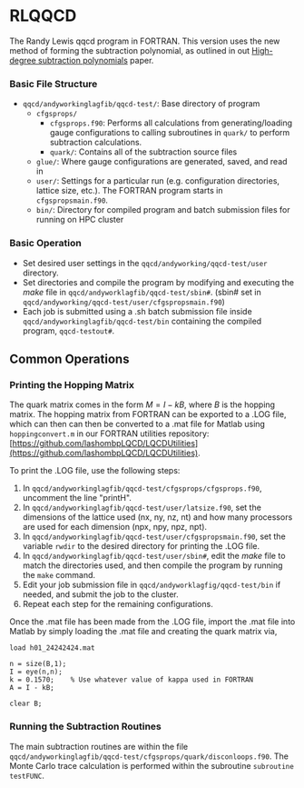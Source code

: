 # RLQQCD

The Randy Lewis qqcd program in FORTRAN. This version uses the new method of forming the subtraction polynomial, as outlined in out [High-degree subtraction polynomials](https://arxiv.org/pdf/2306.06188.pdf) paper.


### Basic File Structure
- `qqcd/andyworkinglagfib/qqcd-test/`: Base directory of program 
  - `cfgsprops/`
    - `cfgsprops.f90`: Performs all calculations from generating/loading gauge configurations to calling subroutines in `quark/` to perform subtraction calculations. 
    - `quark/`: Contains all of the subtraction source files 
  - `glue/`: Where gauge configurations are generated, saved, and read in
  - `user/`: Settings for a particular run (e.g. configuration directories, lattice size, etc.). The FORTRAN program starts in `cfgspropsmain.f90`. 
  - `bin/`: Directory for compiled program and batch submission files for running on HPC cluster
    
### Basic Operation 
- Set desired user settings in the `qqcd/andyworking/qqcd-test/user` directory. 
- Set directories and compile the program by modifying and executing the *make* file in `qqcd/andyworklagfib/qqcd-test/sbin#`. (sbin# set in `qqcd/andyworking/qqcd-test/user/cfgspropsmain.f90`) 
- Each job is submitted using a .sh batch submission file inside `qqcd/andyworkinglagfib/qqcd-test/bin` containing the compiled program, `qqcd-testout#`.


## Common Operations
### Printing the Hopping Matrix 
The quark matrix comes in the form $`M = I - kB`$, where $`B`$ is the hopping matrix. The hopping matrix from FORTRAN can be exported to a .LOG file, which can then can then be converted to a .mat file for Matlab using `hoppingconvert.m` in our FORTRAN utilities repository: [https://github.com/lashombpLQCD/LQCDUtilities](https://github.com/lashombpLQCD/LQCDUtilities). 

To print the .LOG file, use the following steps: 
1. In `qqcd/andyworkinglagfib/qqcd-test/cfgsprops/cfgsprops.f90`, uncomment the line "printH". 
2. In `qqcd/andyworkinglagfib/qqcd-test/user/latsize.f90`, set the dimensions of the lattice used (nx, ny, nz, nt) and how many processors are used for each dimension (npx, npy, npz, npt).
3. In `qqcd/andyworkinglagfib/qqcd-test/user/cfgspropsmain.f90`, set the variable `rwdir` to the desired directory for printing the .LOG file.
4. In `qqcd/andyworkinglagfib/qqcd-test/user/sbin#`, edit the *make* file to match the directories used, and then compile the program by running the `make` command.
5. Edit your job submission file in `qqcd/andyworklagfig/qqcd-test/bin` if needed, and submit the job to the cluster.
6. Repeat each step for the remaining configurations. 


Once the .mat file has been made from the .LOG file, import the .mat file into Matlab by simply loading the .mat file and creating the quark matrix via, 
```
load h01_24242424.mat

n = size(B,1);
I = eye(n,n);
k = 0.1570;    % Use whatever value of kappa used in FORTRAN  
A = I - kB;

clear B; 
```

### Running the Subtraction Routines 
The main subtraction routines are within the file `qqcd/andyworkinglagfib/qqcd-test/cfgsprops/quark/disconloops.f90`. The Monte Carlo trace calculation is performed within the subroutine `subroutine testFUNC`. 
